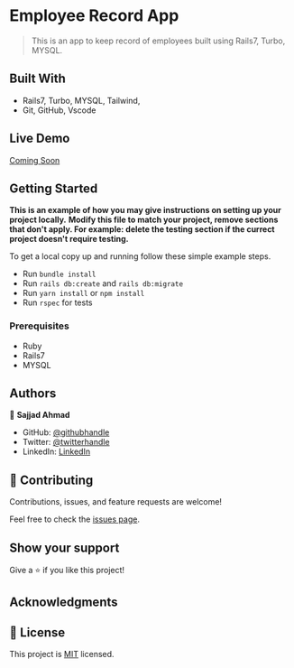 # Employee Record App

> This is an app to keep record of employees built using Rails7, Turbo, MYSQL.


## Built With

- Rails7, Turbo, MYSQL, Tailwind, 
- Git, GitHub, Vscode

## Live Demo

[Coming Soon](https://www.sajahmad.com/)


## Getting Started

**This is an example of how you may give instructions on setting up your project locally.**
**Modify this file to match your project, remove sections that don't apply. For example: delete the testing section if the currect project doesn't require testing.**


To get a local copy up and running follow these simple example steps.
- Run `bundle install`
- Run `rails db:create` and `rails db:migrate`
- Run `yarn install` or `npm install`
- Run `rspec` for tests 

### Prerequisites

- Ruby
- Rails7
- MYSQL

## Authors

👤 **Sajjad Ahmad**

- GitHub: [@githubhandle](https://github.com/SajjadAhmad14)
- Twitter: [@twitterhandle](https://twitter.com/Sajjad_Ahmad14)
- LinkedIn: [LinkedIn](https://linkedin.com/in/sajjadahmad14)

## 🤝 Contributing

Contributions, issues, and feature requests are welcome!

Feel free to check the [issues page](https://github.com/SajjadAhmad14/My-Portfolio/issues).

## Show your support

Give a ⭐️ if you like this project!

## Acknowledgments

## 📝 License

This project is [MIT](./MIT.md) licensed.

